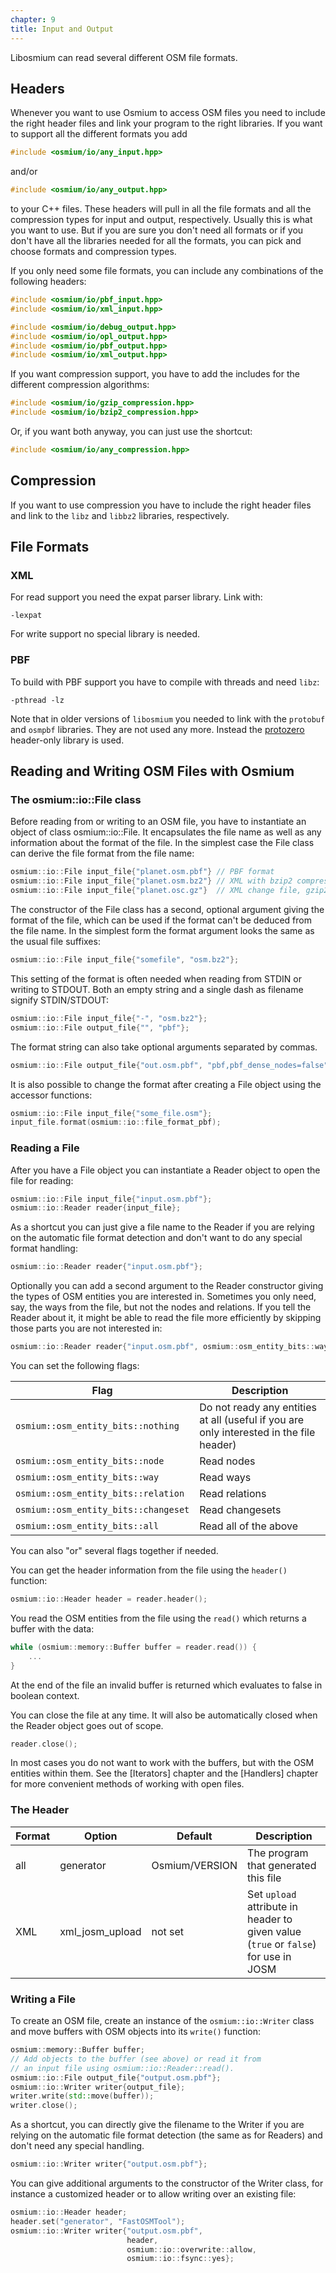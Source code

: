```yaml
---
chapter: 9
title: Input and Output
---
```


Libosmium can read several different OSM file formats.


## Headers

Whenever you want to use Osmium to access OSM files you need to include the
right header files and link your program to the right libraries. If you want
to support all the different formats you add

``` c++
#include <osmium/io/any_input.hpp>
```

and/or

``` c++
#include <osmium/io/any_output.hpp>
```

to your C++ files. These headers will pull in all the file formats and all
the compression types for input and output, respectively. Usually this is
what you want to use. But if you are sure you don't need all formats or if
you don't have all the libraries needed for all the formats, you can pick
and choose formats and compression types.

If you only need some file formats, you can include any combinations of the
following headers:

``` c++
#include <osmium/io/pbf_input.hpp>
#include <osmium/io/xml_input.hpp>

#include <osmium/io/debug_output.hpp>
#include <osmium/io/opl_output.hpp>
#include <osmium/io/pbf_output.hpp>
#include <osmium/io/xml_output.hpp>
```

If you want compression support, you have to add the includes for the different
compression algorithms:

``` c++
#include <osmium/io/gzip_compression.hpp>
#include <osmium/io/bzip2_compression.hpp>
```

Or, if you want both anyway, you can just use the shortcut:

``` c++
#include <osmium/io/any_compression.hpp>
```


## Compression

If you want to use compression you have to include the right header files and
link to the `libz` and `libbz2` libraries, respectively.


## File Formats

### XML

For read support you need the expat parser library. Link with:

    -lexpat

For write support no special library is needed.

### PBF

To build with PBF support you have to compile with threads and need `libz`:

    -pthread -lz

Note that in older versions of `libosmium` you needed to link with the
`protobuf` and `osmpbf` libraries. They are not used any more. Instead the
[protozero](https://github.com/mapbox/protozero) header-only library is used.


## Reading and Writing OSM Files with Osmium

### The osmium::io::File class

Before reading from or writing to an OSM file, you have to instantiate an
object of class osmium::io::File. It encapsulates the file name as well as
any information about the format of the file. In the simplest case the
File class can derive the file format from the file name:

``` c++
osmium::io::File input_file{"planet.osm.pbf"} // PBF format
osmium::io::File input_file{"planet.osm.bz2"} // XML with bzip2 compression
osmium::io::File input_file{"planet.osc.gz"}  // XML change file, gzip2 compression
```

The constructor of the File class has a second, optional argument giving the
format of the file, which can be used if the format can't be deduced from the
file name. In the simplest form the format argument looks the same as the
usual file suffixes:

``` c++
osmium::io::File input_file{"somefile", "osm.bz2"};
```

This setting of the format is often needed when reading from STDIN or
writing to STDOUT. Both an empty string and a single dash as filename
signify STDIN/STDOUT:

``` c++
osmium::io::File input_file{"-", "osm.bz2"};
osmium::io::File output_file{"", "pbf"};
```

The format string can also take optional arguments separated by commas.

``` c++
osmium::io::File output_file{"out.osm.pbf", "pbf,pbf_dense_nodes=false"};
```


It is also possible to change the format after creating a File object using the accessor functions:

``` c++
osmium::io::File input_file{"some_file.osm"};
input_file.format(osmium::io::file_format_pbf);
```

### Reading a File

After you have a File object you can instantiate a Reader object to open the file for reading:

``` c++
osmium::io::File input_file{"input.osm.pbf"};
osmium::io::Reader reader{input_file};
```

As a shortcut you can just give a file name to the Reader if you are relying
on the automatic file format detection and don't want to do any special format
handling:

``` c++
osmium::io::Reader reader{"input.osm.pbf"};
```

Optionally you can add a second argument to the Reader constructor giving the
types of OSM entities you are interested in. Sometimes you only need, say, the
ways from the file, but not the nodes and relations. If you tell the Reader
about it, it might be able to read the file more efficiently by skipping those
parts you are not interested in:

``` c++
osmium::io::Reader reader{"input.osm.pbf", osmium::osm_entity_bits::way};
```

You can set the following flags:

| Flag                                 | Description
| ----                                 | -----------
| `osmium::osm_entity_bits::nothing`   | Do not ready any entities at all (useful if you are only interested in the file header)
| `osmium::osm_entity_bits::node`      | Read nodes
| `osmium::osm_entity_bits::way`       | Read ways
| `osmium::osm_entity_bits::relation`  | Read relations
| `osmium::osm_entity_bits::changeset` | Read changesets
| `osmium::osm_entity_bits::all`       | Read all of the above

You can also "or" several flags together if needed.

You can get the header information from the file using the `header()` function:

``` c++
osmium::io::Header header = reader.header();
```

You read the OSM entities from the file using the `read()` which returns a
buffer with the data:

``` c++
while (osmium::memory::Buffer buffer = reader.read()) {
    ...
}
```

At the end of the file an invalid buffer is returned which evaluates to false
in boolean context.

You can close the file at any time. It will also be automatically closed when
the Reader object goes out of scope.

``` c++
reader.close();
```

In most cases you do not want to work with the buffers, but with the OSM
entities within them. See the [Iterators] chapter and the [Handlers]
chapter for more convenient methods of working with open files.


### The Header

| Format | Option          | Default        | Description
| ------ | ------          | -------        | -----------
| all    | generator       | Osmium/VERSION | The program that generated this file
| XML    | xml_josm_upload | not set        | Set `upload` attribute in header to given value (`true` or `false`) for use in JOSM


### Writing a File

To create an OSM file, create an instance of the `osmium::io::Writer` class
and move buffers with OSM objects into its `write()` function:

``` c++
osmium::memory::Buffer buffer;
// Add objects to the buffer (see above) or read it from
// an input file using osmium::io::Reader::read().
osmium::io::File output_file{"output.osm.pbf"};
osmium::io::Writer writer{output_file};
writer.write(std::move(buffer));
writer.close();
```

As a shortcut, you can directly give the filename to the Writer if you are
relying on the automatic file format detection (the same as for Readers) and
don't need any special handling.

``` c++
osmium::io::Writer writer{"output.osm.pbf"};
```

You can give additional arguments to the constructor of the Writer class, for
instance a customized header or to allow writing over an existing file:

``` c++
osmium::io::Header header;
header.set("generator", "FastOSMTool");
osmium::io::Writer writer{"output.osm.pbf",
                          header,
                          osmium::io::overwrite::allow,
                          osmium::io::fsync::yes};
```

